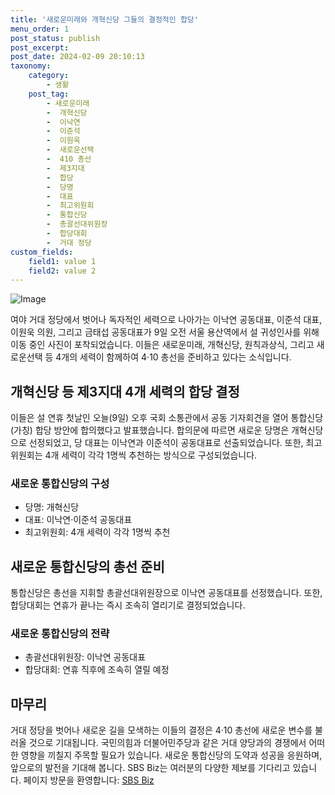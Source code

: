 ```yaml
---
title: '새로운미래와 개혁신당 그들의 결정적인 합당'
menu_order: 1
post_status: publish
post_excerpt: 
post_date: 2024-02-09 20:10:13
taxonomy:
    category:
        - 생활
    post_tag:
        - 새로운미래
        -  개혁신당
        -  이낙연
        -  이준석
        -  이원욱
        -  새로운선택
        -  410 총선
        -  제3지대
        -  합당
        -  당명
        -  대표
        -  최고위원회
        -  통합신당
        -  총괄선대위원장
        -  합당대회
        -  거대 정당
custom_fields:
    field1: value 1
    field2: value 2
---
```


![Image](https://imgnews.pstatic.net/image/374/2024/02/09/0000370051_001_20240209162701352.jpg?type=w647)

여야 거대 정당에서 벗어나 독자적인 세력으로 나아가는 이낙연 공동대표, 이준석 대표, 이원욱 의원, 그리고 금태섭 공동대표가 9일 오전 서울 용산역에서 설 귀성인사를 위해 이동 중인 사진이 포착되었습니다. 이들은 새로운미래, 개혁신당, 원칙과상식, 그리고 새로운선택 등 4개의 세력이 함께하여 4·10 총선을 준비하고 있다는 소식입니다. 
## 개혁신당 등 제3지대 4개 세력의 합당 결정
이들은 설 연휴 첫날인 오늘(9일) 오후 국회 소통관에서 공동 기자회견을 열어 통합신당(가칭) 합당 방안에 합의했다고 발표했습니다. 합의문에 따르면 새로운 당명은 개혁신당으로 선정되었고, 당 대표는 이낙연과 이준석이 공동대표로 선출되었습니다. 또한, 최고위원회는 4개 세력이 각각 1명씩 추천하는 방식으로 구성되었습니다.
### 새로운 통합신당의 구성
- 당명: 개혁신당
- 대표: 이낙연·이준석 공동대표
- 최고위원회: 4개 세력이 각각 1명씩 추천
## 새로운 통합신당의 총선 준비
통합신당은 총선을 지휘할 총괄선대위원장으로 이낙연 공동대표를 선정했습니다. 또한, 합당대회는 연휴가 끝나는 즉시 조속히 열리기로 결정되었습니다.
### 새로운 통합신당의 전략
- 총괄선대위원장: 이낙연 공동대표
- 합당대회: 연휴 직후에 조속히 열릴 예정
## 마무리
거대 정당을 벗어나 새로운 길을 모색하는 이들의 결정은 4·10 총선에 새로운 변수를 불러올 것으로 기대됩니다. 국민의힘과 더불어민주당과 같은 거대 양당과의 경쟁에서 어떠한 영향을 끼칠지 주목할 필요가 있습니다. 새로운 통합신당의 도약과 성공을 응원하며, 앞으로의 발전을 기대해 봅니다.
SBS Biz는 여러분의 다양한 제보를 기다리고 있습니다. 페이지 방문을 환영합니다: [SBS Biz](https://url.kr/9pghjn)
